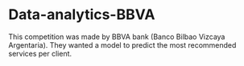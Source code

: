 # Data-analytics-BBVA
This competition was made by BBVA bank (Banco Bilbao Vizcaya Argentaria). They wanted a model to predict 
the most recommended services per client.

